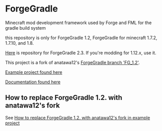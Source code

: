 ForgeGradle
===========

Minecraft mod development framework used by Forge and FML for the gradle build system

this repository is only for ForgeGradle 1.2, ForgeGradle for minecraft 1.7.2, 1.7.10, and 1.8.

[Here](https://github.com/anatawa12/ForgeGradle-2.3) is repository for ForgeGradle 2.3. If you're modding for 1.12.x, use it.

This project is a fork of anatawa12's [ForgeGradle branch 'FG_1.2'](https://github.com/anatawa12/ForgeGradle-1.2/tree/FG_1.2).

[Example project found here](https://github.com/anatawa12/ForgeGradle-example)

[Documentation found here](http://forgegradle.readthedocs.org/)

## How to replace ForgeGradle 1.2. with anatawa12's fork

See [How to replace ForgeGradle 1.2. with anatawa12's fork in example project](https://github.com/anatawa12/ForgeGradle-example#how-to-replace-forgegradle-12-with-anatawa12s-fork)

